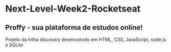 # Next-Level-Week2-Rocketseat
<h2>Proffy - sua plataforma de estudos online!</h2>
<p>Projeto da trilha discovery desenvolvido em HTML, CSS, JavaScript, node.js e SQLite </p>
